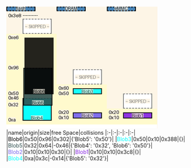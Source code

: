 ![memory map diagram](tests.test_docs_three_maps_cropped.png)
|name|origin|size|free Space|collisions
|:-|:-|:-|:-|:-|
|<span style='color:black'>Blob6</span>|0x50|0x96|0x302|{'Blob5': '0x50'}|
|<span style='color:cyan'>Blob3</span>|0x50|0x10|0x388|{}|
|<span style='color:darkslategrey'>Blob5</span>|0x32|0x64|-0x46|{'Blob4': '0x32', 'Blob6': '0x50'}|
|<span style='color:mediumslateblue'>Blob2</span>|0x10|0x10|0x30|{}|
|<span style='color:blueviolet'>Blob1</span>|0x10|0x10|0x3c8|{}|
|<span style='color:cyan'>Blob4</span>|0xa|0x3c|-0x14|{'Blob5': '0x32'}|
